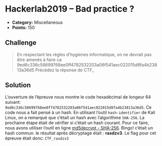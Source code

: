 # Hackerlab2019 – Bad practice ?

* **Category:** Miscellaneous
* **Points:** 150

## Challenge

>En respectant les règles d'hygienes informatique, on ne devrait pas être amenés à faire ca
>9ed6c336c58699768ee0ff4782532203a06f541aec022015d8fa4b23813a36d5
>Précédez la réponse de CTF_

## Solution
L’ouverture de l’épreuve nous montre le code hexadécimal de longeur 64 suivant:
`9ed6c336c58699768ee0ff4782532203a06f541aec022015d8fa4b23813a36d5`.
Ce code nous a fait pensé à un hash. En utilisant l’outil `hash-identifier` de Kali Linux, on a remarqué que c’était un hash avec l’algorithme `SHA-256`. 
La prochaine étape était de vérifier si c’était un hash courant. Pour ce faire, nous avons utiliser l’outil en ligne [md5decrypt - SHA-256](https://md5decrypt.net/Sha256/). 
Bingo! c’était un hash commun. le résultat après décryptage était : **rasdzv3**.
Le flag pour cet épreuve était donc: ```CTF_rasdzv3```

